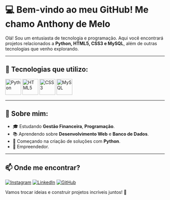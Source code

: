 # 💻 Bem-vindo ao meu GitHub! Me chamo Anthony de Melo

Olá! Sou um entusiasta de tecnologia e programação. Aqui você encontrará projetos relacionados a **Python, HTML5, CSS3 e MySQL**, além de outras tecnologias que venho explorando.

---

## 🚀 Tecnologias que utilizo:

<span>
<img src="https://cdn.jsdelivr.net/gh/devicons/devicon/icons/python/python-original.svg" alt="Python" width="50px" />
<img src="https://cdn.jsdelivr.net/gh/devicons/devicon/icons/html5/html5-original.svg" alt="HTML5" width="50px" />
<img src="https://cdn.jsdelivr.net/gh/devicons/devicon/icons/css3/css3-original.svg" alt="CSS3" width="50px" />
<img src="https://cdn.jsdelivr.net/gh/devicons/devicon/icons/mysql/mysql-original.svg" alt="MySQL" width="50px" />
</span>

---

## 📌 Sobre mim:

- 🎓 Estudando **Gestão Financeira**, **Programação**.
- 📚 Aprendendo sobre **Desenvolvimento Web** e **Banco de Dados**.
- 🔧 Começando na criação de soluções com **Python**.
- 📱 Empreendedor.

---

## 📫 Onde me encontrar?

[![Instagram](https://img.shields.io/badge/-Instagram-%23E4405F?style=for-the-badge&logo=instagram&logoColor=white)](https://www.instagram.com/anthonymelos)
[![LinkedIn](https://img.shields.io/badge/-LinkedIn-%230077B5?style=for-the-badge&logo=linkedin&logoColor=white)](https://www.linkedin.com/in/anthony-de-melo-queiroz)
[![GitHub](https://img.shields.io/badge/-GitHub-%23181717?style=for-the-badge&logo=github&logoColor=white)](https://github.com/anthonymelos)

Vamos trocar ideias e construir projetos incríveis juntos! 🚀
